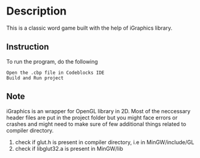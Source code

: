 # Description
This is a classic word game built with the help of iGraphics library. 

## Instruction

To run the program, do the following

```
Open the .cbp file in Codeblocks IDE
Build and Run project
```

## Note

iGraphics is an wrapper for OpenGL library in 2D. Most of the neccessary header files are put in the project folder but you might face errors or crashes and might need to make sure of few additional things related to compiler directory.

1. check if glut.h is present in compiler directory, i.e in MinGW/include/GL
2. check if libglut32.a is present in MinGW/lib
